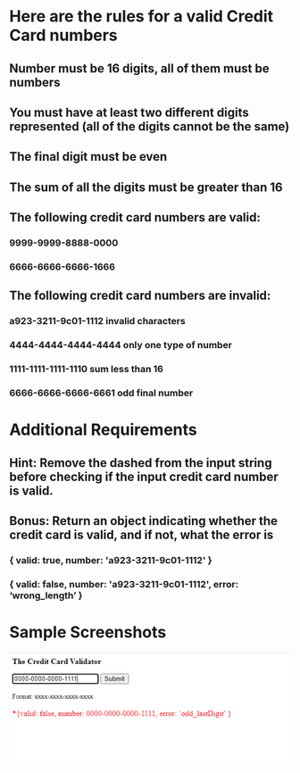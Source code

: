 # Here are the rules for a valid Credit Card numbers
## Number must be 16 digits, all of them must be numbers
## You must have at least two different digits represented (all of the digits cannot be the same)
## The final digit must be even
## The sum of all the digits must be greater than 16
## The following credit card numbers are valid:
### 9999-9999-8888-0000
### 6666-6666-6666-1666
## The following credit card numbers are invalid:
### a923-3211-9c01-1112 invalid characters
### 4444-4444-4444-4444 only one type of number
### 1111-1111-1111-1110 sum less than 16
### 6666-6666-6666-6661 odd final number

# Additional Requirements
## Hint: Remove the dashed from the input string before checking if the input credit card number is valid.
## Bonus: Return an object indicating whether the credit card is valid, and if not, what the error is 
### { valid: true, number: 'a923-3211-9c01-1112' } 
### { valid: false, number: 'a923-3211-9c01-1112', error: ‘wrong_length’ }

# Sample Screenshots
![](images/Capture1.PNG)
